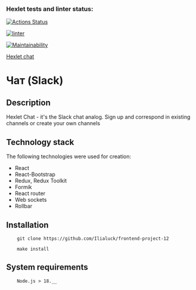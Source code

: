 ### Hexlet tests and linter status:
[![Actions Status](https://github.com/Ilialuck/frontend-project-12/actions/workflows/hexlet-check.yml/badge.svg)](https://github.com/Ilialuck/frontend-project-12/actions)

[![linter](https://github.com/Ilialuck/frontend-project-12/workflows/linter/badge.svg)](https://github.com/Ilialuck/frontend-project-12/actions)

[![Maintainability](https://api.codeclimate.com/v1/badges/2784be070cd2884165d7/maintainability)](https://codeclimate.com/github/Ilialuck/frontend-project-12/maintainability)

[Hexlet chat](https://ilialuck-frontend-project-12.onrender.com)

# Чат (Slack)

## Description
Hexlet Chat - it's the Slack chat analog. Sign up and correspond in existing channels or create your own channels

## Technology stack
The following technologies were used for creation:
- React
- React-Bootstrap
- Redux, Redux Toolkit
- Formik
- React router
- Web sockets
- Rollbar

## Installation
```
    git clone https://github.com/Ilialuck/frontend-project-12
```
```
    make install
```
## System requirements
```
    Node.js > 18.__
```